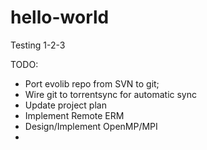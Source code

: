 # hello-world
Testing 1-2-3

TODO:
- Port evolib repo from SVN to git;
- Wire git to torrentsync for automatic sync
- Update project plan
- Implement Remote ERM
- Design/Implement OpenMP/MPI 
- 
